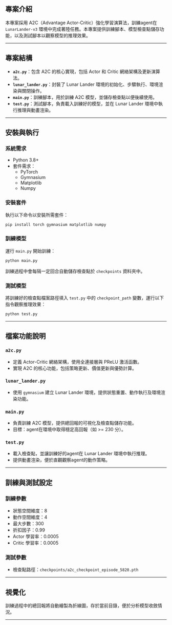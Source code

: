 ## 專案介紹

本專案採用 A2C（Advantage Actor-Critic）強化學習演算法，訓練agent在 `LunarLander-v3` 環境中完成著陸任務。本專案提供訓練腳本、模型檢查點儲存功能，以及測試腳本以觀察模型的推理效果。

---

## 專案結構

- **`a2c.py`**：包含 A2C 的核心實現，包括 Actor 和 Critic 網絡架構及更新演算法。
- **`lunar_lander.py`**：封裝了 Lunar Lander 環境的初始化、步驟執行、環境渲染與關閉操作。
- **`main.py`**：訓練腳本，用於訓練 A2C 模型，並儲存檢查點以便後續使用。
- **`test.py`**：測試腳本，負責載入訓練好的模型，並在 Lunar Lander 環境中執行推理與動畫渲染。

---

## 安裝與執行

### 系統需求
- Python 3.8+
- 套件需求：
  - PyTorch
  - Gymnasium
  - Matplotlib
  - Numpy

### 安裝套件
執行以下命令以安裝所需套件：
```bash
pip install torch gymnasium matplotlib numpy
```

### 訓練模型
運行 `main.py` 開始訓練：
```bash
python main.py
```
訓練過程中會每隔一定回合自動儲存檢查點於 `checkpoints` 資料夾中。

### 測試模型
將訓練好的檢查點檔案路徑填入 `test.py` 中的 `checkpoint_path` 變數，運行以下指令觀察推理效果：
```bash
python test.py
```

---

## 檔案功能說明

### `a2c.py`
- 定義 Actor-Critic 網絡架構，使用全連接層與 PReLU 激活函數。
- 實現 A2C 的核心功能，包括策略更新、價值更新與優勢計算。

### `lunar_lander.py`
- 使用 `gymnasium` 建立 Lunar Lander 環境，提供狀態重置、動作執行及環境渲染功能。

### `main.py`
- 負責訓練 A2C 模型，提供總回報的可視化及檢查點儲存功能。
- 目標：agent在環境中取得穩定高回報（如 >= 230 分）。

### `test.py`
- 載入檢查點，並讓訓練好的agent在 Lunar Lander 環境中執行推理。
- 提供動畫渲染，便於直觀觀察agent的動作策略。

---

## 訓練與測試設定

### 訓練參數
- 狀態空間維度：8
- 動作空間維度：4
- 最大步數：300
- 折扣因子：0.99
- Actor 學習率：0.0005
- Critic 學習率：0.0005

### 測試參數
- 檢查點路徑：`checkpoints/a2c_checkpoint_episode_5820.pth`

---

## 視覺化
訓練過程中的總回報將自動繪製為折線圖，存於當前目錄，便於分析模型收斂情況。

---
